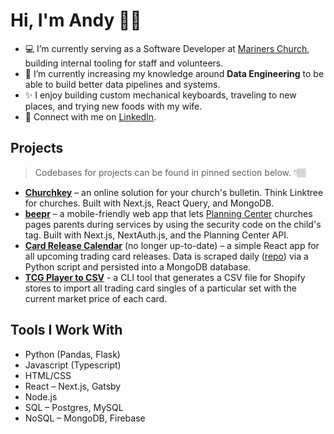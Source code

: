 # Hi, I'm Andy 👋🏽

- 💻 I’m currently serving as a Software Developer at [Mariners Church](https://www.marinerschurch.org), building internal tooling for staff and volunteers.
- 🌱 I’m currently increasing my knowledge around **Data Engineering** to be able to build better data pipelines and systems.
- ✨ I enjoy building custom mechanical keyboards, traveling to new places, and trying new foods with my wife.
- 👔 Connect with me on [LinkedIn](https://www.linkedin.com/in/andyhxng/).

## Projects
> Codebases for projects can be found in pinned section below. 👇🏽
- **[Churchkey](https://churchkey.hong.sh)** – an online solution for your church's bulletin. Think Linktree for churches. Built with Next.js, React Query, and MongoDB.
- **[beepr](https://beepr.vercel.app)** – a mobile-friendly web app that lets [Planning Center](https://www.planningcenter.com/) churches pages parents during services by using the security code on the child's tag. Built with Next.js, NextAuth.js, and the Planning Center API.
- **[Card Release Calendar](https://card-calendar.vercel.app)** (no longer up-to-date) – a simple React app for all upcoming trading card releases. Data is scraped daily ([repo](https://www.github.com/andyhong/card-monitor)) via a Python script and persisted into a MongoDB database.
- **[TCG Player to CSV](https://github.com/andyhong/tcgplayer-shopify)** - a CLI tool that generates a CSV file for Shopify stores to import all trading card singles of a particular set with the current market price of each card.

## Tools I Work With

- Python (Pandas, Flask)
- Javascript (Typescript)
- HTML/CSS
- React – Next.js, Gatsby
- Node.js
- SQL – Postgres, MySQL
- NoSQL – MongoDB, Firebase
